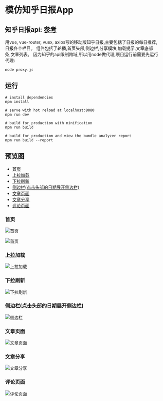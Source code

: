 # 模仿知乎日报App
## 知乎日报api: [参考](https://github.com/ZHOUYIJIEQM/zhihudaily/wiki/api%E5%88%86%E6%9E%90)
用vue, vue-router, vuex, axios写的移动版知乎日报,主要包括了日报的每日推荐,日报各个栏目。
组件包括了轮播,首页头部,侧边栏,分享模块,加载提示,文章底部条,文章列表。
因为知乎的api限制跨域,所以用node做代理,项目运行前需要先运行代理:
```
node proxy.js
```

## 运行

``` 
# install dependencies
npm install

# serve with hot reload at localhost:8080
npm run dev

# build for production with minification
npm run build

# build for production and view the bundle analyzer report
npm run build --report
```

## 预览图
- [首页](#首页)  
- [上拉加载](#上拉加载)  
- [下拉刷新](#下拉刷新)  
- [侧边栏(点击头部的日期展开侧边栏)](#侧边栏(点击头部的日期展开侧边栏))  
- [文章页面](#文章页面)  
- [文章分享](#文章分享)  
- [评论页面](#评论页面)  

### <a id="首页">首页</a> 
![首页](./preview/首页1.png)

![首页](./preview/首页2.png)
### <a id="上拉加载">上拉加载</a>
![上拉加载](./preview/首页上拉加载.png)
### <a id="下拉刷新">下拉刷新</a>
![下拉刷新](./preview/首页下拉刷新.png)
### <a id="侧边栏(点击头部的日期展开侧边栏)">侧边栏(点击头部的日期展开侧边栏)</a>
![侧边栏](./preview/首页3.png)
### <a id="文章页面">文章页面</a>
![文章页面](./preview/文章页.png)
### <a id="文章分享">文章分享</a>
![文章分享](./preview/文章页分享.png)
### <a id="评论页面">评论页面</a>
![评论页面](./preview/评论页.png)
